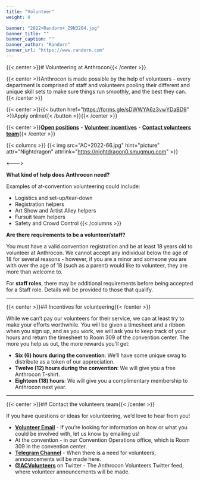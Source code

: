 ```yaml
---
title: "Volunteer"
weight: 0

banner: "2022+Randorn+_Z9N3204.jpg"
banner_title: ""
banner_caption: ""
banner_author: "Randorn"
banner_url: "https://www.randorn.com"
---
```


{{< center >}}# Volunteering at Anthrocon{{< /center >}}

{{< center >}}Anthrocon is made possible by the help of volunteers - every department is comprised of staff and volunteers pooling their different and unique skill sets to make sure things run smoothly, and the best they can.{{< /center >}}

{{< center >}}{{< button href="https://forms.gle/sDWWYA6z3vwYDaBD9" >}}Apply online{{< /button >}}{{< /center >}}

{{< center >}}[**Open positions**](#) - [**Volunteer incentives**](#incentives-for-volunteering) - [**Contact volunteers team**](#contact-the-volunteers-team){{< /center >}}

{{< columns >}}
{{< img src="AC+2022-66.jpg" hint="picture" attr="Nightdragon" attrlink="https://nightdragon0.smugmug.com" >}}

<--->

**What kind of help does Anthrocon need?**

Examples of at-convention volunteering could include:

- Logistics and set-up/tear-down
- Registration helpers
- Art Show and Artist Alley helpers
- Fursuit team helpers
- Safety and Crowd Control
{{< /columns >}}

**Are there requirements to be a volunteer/staff?**

You must have a valid convention registration and be at least 18 years old to volunteer at Anthrocon. We cannot accept any individual below the age of 18 for several reasons - however, if you are a minor and someone you are with over the age of 18 (such as a parent) would like to volunteer, they are more than welcome to.

For **staff roles**, there may be additional requirements before being accepted for a Staff role. Details will be provided to those that qualify.

***

{{< center >}}## Incentives for volunteering{{< /center >}}

While we can’t pay our volunteers for their service, we can at least try to make your efforts worthwhile. You will be given a timesheet and a ribbon when you sign up, and as you work, we will ask you to keep track of your hours and return the timesheet to Room 309 of the convention center. The more you help us out, the more rewards you’ll get:

- **Six (6) hours during the convention**: We’ll have some unique swag to distribute as a token of our appreciation.
- **Twelve (12) hours during the convention**: We will give you a free Anthrocon T-shirt.
- **Eighteen (18) hours**: We will give you a complimentary membership to Anthrocon next year.

***

{{< center >}}## Contact the volunteers team{{< /center >}}

If you have questions or ideas for volunteering, we’d love to hear from you!

- [**Volunteer Email**](mailto:volunteer@anthrocon.org?subject=Volunteering%20for%20Anthrocon) - If you’re looking for information on how or what you could be involved with, let us know by emailing us!
- At the convention - in our Convention Operations office, which is Room 309 in the convention center.
- [**Telegram Channel**](https://t.me/acvolunteer) - When there is a need for volunteers, announcements will be made here.
- [**@ACVolunteers**](https://twitter.com/ACVolunteers) on Twitter - The Anthrocon Volunteers Twitter feed, where volunteer announcements will be made.
